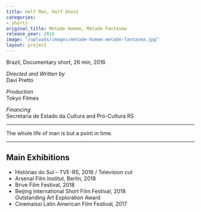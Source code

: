 ```yaml
---
title: Half Man, Half Ghost
categories:
- shorts
original_title: Metade Homem, Metade Fantasma
release_year: 2016
image: "/uploads/images/metade-homem-metade-fantasma.jpg"
layout: project
---
```


Brazil, Documentary short, 26 min, 2016

_Directed and Written by_  
Davi Pretto

_Production_  
Tokyo Filmes

_Financing_  
Secretaria de Estado da Cultura and Pró-Cultura RS

---

The whole life of man is but a point in time.

---

## Main Exhibitions

- Histórias do Sul – TVE-RS, 2016 / Television cut
- Arsenal Film Institut, Berlin, 2018
- Brive Film Festival, 2018
- Beijing International Short Film Festival, 2018  
  Outstanding Art Exploration Award
- Cinemaissi Latin American Film Festival, 2017
